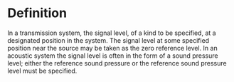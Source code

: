 # Definition

In a transmission system, the signal level, of a kind to be specified,
at a designated position in the system. The signal level at some
specified position near the source may be taken as the zero reference
level. In an acoustic system the signal level is often in the form of a
sound pressure level; either the reference sound pressure or the
reference sound pressure level must be specified.
